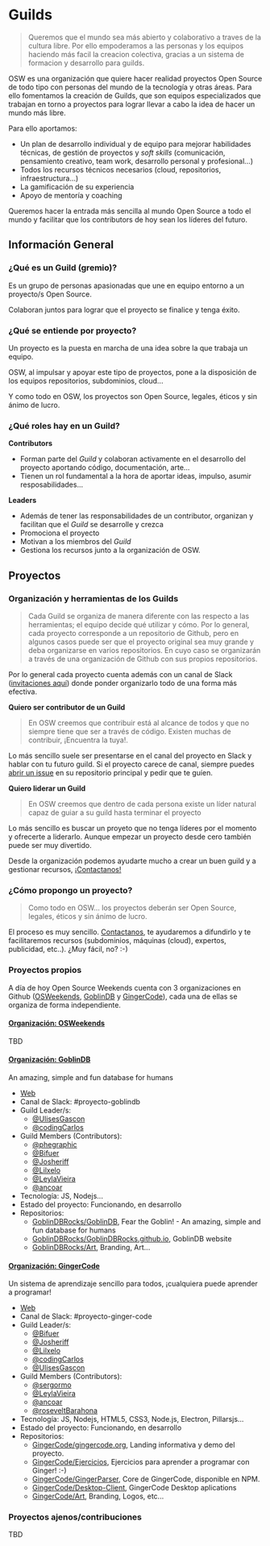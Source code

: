 # Guilds
> Queremos que el mundo sea más abierto y colaborativo a traves de la cultura libre. Por ello empoderamos a las personas y los equipos haciendo más facil la creacion colectiva, gracias a un sistema de formacion y desarrollo para guilds.

OSW es una organización que quiere hacer realidad proyectos Open Source de todo tipo con personas del mundo de la tecnología y otras áreas. 
Para ello fomentamos la creación de Guilds, que son equipos especializados que trabajan en torno a proyectos para lograr llevar a cabo la idea de hacer un mundo más libre. 

Para ello aportamos: 

- Un plan de desarrollo individual y de equipo para mejorar habilidades técnicas, de gestión de proyectos y *soft skills* (comunicación, pensamiento creativo, team work, desarrollo personal y profesional...)
- Todos los recursos técnicos necesarios (cloud, repositorios, infraestructura...)
- La gamificación de su experiencia
- Apoyo de mentoría y coaching

Queremos hacer la entrada más sencilla al mundo Open Source a todo el mundo y facilitar que los contributors de hoy sean los líderes del futuro. 


## Información General

### ¿Qué es un Guild (gremio)?

Es un grupo de personas apasionadas que une en equipo entorno a un proyecto/s Open Source. 

Colaboran juntos para lograr que el proyecto se finalice y tenga éxito.


### ¿Qué se entiende por proyecto?

Un proyecto es la puesta en marcha de una idea sobre la que trabaja un equipo. 

OSW, al impulsar y apoyar este tipo de proyectos, pone a la disposición de los equipos repositorios, subdominios, cloud... 

Y como todo en OSW, los proyectos son Open Source, legales, éticos y sin ánimo de lucro.

### ¿Qué roles hay en un Guild?

**Contributors**
- Forman parte del *Guild* y colaboran activamente en el desarrollo del proyecto aportando código, documentación, arte...
- Tienen un rol fundamental a la hora de aportar ideas, impulso, asumir resposabilidades...

**Leaders**
- Además de tener las responsabilidades de un contributor, organizan y facilitan que el *Guild* se desarrolle y crezca
- Promociona el proyecto
- Motivan a los miembros del *Guild*
- Gestiona los recursos junto a la organización de OSW.


## Proyectos

### Organización y herramientas de los Guilds  

> Cada Guild se organiza de manera diferente con las respecto a las herramientas; el equipo decide qué utilizar y cómo. 
Por lo general, cada proyecto corresponde a un repositorio de Github, pero en algunos casos puede ser que el proyecto original sea muy grande y deba organizarse en varios repositorios. En cuyo caso se organizarán a través de una organización de Github con sus propios repositorios.

Por lo general cada proyecto cuenta además con un canal de Slack ([invitaciones aquí](http://invitations-osweekends.herokuapp.com/)) donde ponder organizarlo todo de una forma más efectiva. 

**Quiero ser contributor de un Guild**

> En OSW creemos que contribuir está al alcance de todos y que no siempre tiene que ser a través de código. Existen muchas de contribuir, ¡Encuentra la tuya!.

Lo más sencillo suele ser presentarse en el canal del proyecto en Slack y hablar con tu futuro guild. Si el proyecto carece de canal, siempre puedes [abrir un issue](https://guides.github.com/features/issues/) en su repositorio principal y pedir que te guíen.

**Quiero liderar un Guild**

> En OSW creemos que dentro de cada persona existe un líder natural capaz de guiar a su guild hasta terminar el proyecto

Lo más sencillo es buscar un proyeto que no tenga líderes por el momento y ofrecerte a liderarlo. Aunque empezar un proyecto desde cero también puede ser muy divertido.

Desde la organización podemos ayudarte mucho a crear un buen guild y a gestionar recursos, [¡Contactanos!](../README.md#contactar-con-la-organización)

### ¿Cómo propongo un proyecto?

> Como todo en OSW... los proyectos deberán ser Open Source, legales, éticos y sin ánimo de lucro.

El proceso es muy sencillo. [Contactanos](https://github.com/OSWeekends/Organizacion#contactar-con-la-organización), te ayudaremos a difundirlo y te facilitaremos recursos (subdominios, máquinas (cloud), expertos, publicidad, etc..). ¿Muy fácil, no? :-)

### Proyectos propios

A día de hoy Open Source Weekends cuenta con 3 organizaciones en Github ([OSWeekends](https://github.com/OSWeekends), [GoblinDB](https://github.com/GoblinDBRocks) y [GingerCode](https://github.com/GingerCode)), cada una de ellas se organiza de forma independiente.


#### [Organización: OSWeekends](https://github.com/OSWeekends)

TBD

#### [Organización: GoblinDB](https://github.com/GoblinDBRocks)

An amazing, simple and fun database for humans

- [Web](http://goblindb.org)
- Canal de Slack: #proyecto-goblindb
- Guild Leader/s: 
	- [@UlisesGascon](https://github.com/UlisesGascon)
	- [@codingCarlos](https://github.com/codingCarlos)
- Guild Members (Contributors):
	- [@phegraphic](https://github.com/phegraphic)
	- [@Bifuer](https://github.com/bifuer)
	- [@Josheriff](https://github.com/Josheriff)
	- [@Lilxelo](https://github.com/lilxelo)
	- [@LeylaVieira](https://github.com/LeylaVieira)
	- [@ancoar](https://github.com/ancoar)
- Tecnología: JS, Nodejs...
- Estado del proyecto: Funcionando, en desarrollo
- Repositorios:
	- [GoblinDBRocks/GoblinDB](https://github.com/GoblinDBRocks/GoblinDB), Fear the Goblin! - An amazing, simple and fun database for humans
	- [GoblinDBRocks/GoblinDBRocks.github.io](https://github.com/GoblinDBRocks/GoblinDBRocks.github.io), GoblinDB website
	- [GoblinDBRocks/Art](https://github.com/GoblinDBRocks/Art), Branding, Art...


#### [Organización: GingerCode](https://github.com/GingerCode)

Un sistema de aprendizaje sencillo para todos, ¡cualquiera puede aprender a programar!

- [Web](http://gingercode.org)
- Canal de Slack: #proyecto-ginger-code
- Guild Leader/s: 
	- [@Bifuer](https://github.com/bifuer)
	- [@Josheriff](https://github.com/Josheriff)
	- [@Lilxelo](https://github.com/lilxelo)
	- [@codingCarlos](https://github.com/codingCarlos)
	- [@UlisesGascon](https://github.com/UlisesGascon)
- Guild Members (Contributors):
	- [@sergormo](https://github.com/sergormo)
	- [@LeylaVieira](https://github.com/LeylaVieira)
	- [@ancoar](https://github.com/ancoar)
	- [@roseveltBarahona](https://github.com/roseveltBarahona)
- Tecnología: JS, Nodejs, HTML5, CSS3, Node.js, Electron, Pillarsjs...
- Estado del proyecto: Funcionando, en desarrollo
- Repositorios:
	- [GingerCode/gingercode.org](https://github.com/GingerCode/gingercode.org), Landing informativa y demo del proyecto.
	- [GingerCode/Ejercicios](https://github.com/GingerCode/Ejercicios), Ejercicios para aprender a programar con Ginger! :-)
	- [GingerCode/GingerParser](https://github.com/GingerCode/GingerParser), Core de GingerCode, disponible en NPM.
	- [GingerCode/Desktop-Client](https://github.com/GingerCode/Desktop-Client), GingerCode Desktop aplications
	- [GingerCode/Art](https://github.com/GingerCode/Art), Branding, Logos, etc...



### Proyectos ajenos/contribuciones
TBD
